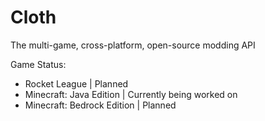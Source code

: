 # Cloth
The multi-game, cross-platform, open-source modding API

Game Status:
- Rocket League | Planned
- Minecraft: Java Edition | Currently being worked on
- Minecraft: Bedrock Edition | Planned